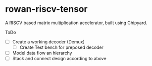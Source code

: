# rowan-riscv-tensor
A RISCV based matrix multiplication accelerator, built using Chipyard.


ToDo
- [ ] Create a working decoder (Demux)
  - [ ] Create Test bench for preposed decoder
- [ ] Model data flow an hierarchy
- [ ] Stack and connect design according to above
